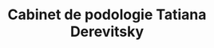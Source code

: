 ---
title: "Cabinet de podologie Tatiana Derevitsky"
url: /montpellier/cabinet-de-podologie-tatiana-derevitsky/
shop: serrurier
---